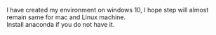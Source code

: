 I have created my environment on windows 10, I hope step will almost remain same for mac and Linux machine.<br/>
Install anaconda if you do not have it. 

